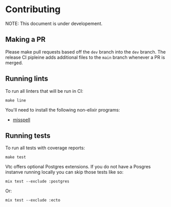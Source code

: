 # Contributing

NOTE: This document is under developement.

## Making a PR

Please make pull requests based off the `dev` branch into the `dev` branch. The release
CI pipleine adds additional files to the `main` branch whenever a PR is merged.

## Running lints

To run all linters that will be run in CI:

```
make line
```

You'll need to install the following non-elixir programs:

- [misspell](https://github.com/client9/misspell)

## Running tests

To run all tests with coverage reports:

```
make test
```

Vtc offers optional Postgres extensions. If you do not have a Posgres instanve running
locally you can skip those tests like so:

```
mix test --exclude :postgres
```

Or:

```
mix test --exclude :ecto
```
